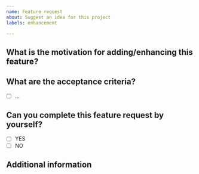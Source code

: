 ```yaml
---
name: Feature request
about: Suggest an idea for this project
labels: enhancement

---
```


## What is the motivation for adding/enhancing this feature?
<!-- Describe the motivation or the concrete use case for a new feature or why one of the current ones should be enhanced. -->


## What are the acceptance criteria?
<!-- List the acceptance criteria for this task in the form of a list. -->

- [ ] ...

## Can you complete this feature request by yourself?

- [ ] YES
- [ ] NO

## Additional information
<!-- If you think that any additional information would be useful, please provide them here. -->
